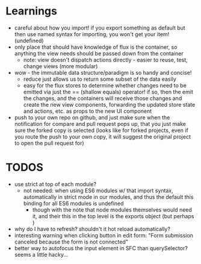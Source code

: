# Learnings
- careful about how you import! if you export something as default but then use named syntax for importing, you won't get your item! (undefined)
- only place that should have knowledge of flux is the container, so anything the view needs should be passed down from the container
  - note: view doesn't dispatch actions directly - easier to reuse, test, change views (more modular)
- wow - the immutable data structure/paradigm is so handy and concise!
  - reduce just allows us to return some subset of the data easily
  - easy for the flux stores to determine whether changes need to be emitted via just the
    == (shallow equals) operator! if so, then the emit the changes, and the containers
    will receive those changes and create the new view components, forwarding the updated
    store state and actions, etc. as props to the new UI component
- push to your own repo on github, and just make sure when the notification for compare
  and pull request pops up, that you just make sure the forked copy is selected (looks
  like for forked projects, even if you route the push to your own copy, it will suggest
  the original project to open the pull request for)


# TODOS
- use strict at top of each module?
  - not needed: when using ES6 modules w/ that import syntax,
    automatically in strict mode in our modules, and thus
    the default this binding for all ES6 modules is undefined
    - though with the note that node modules themselves would
      need it, and their this in the top level is the exports
      object (but perhaps )
- why do I have to refresh? shouldn't it hot reload automatically?
- interesting warning when clicking button in edit form:
  "Form submission canceled because the form is not connected"
- better way to autofocus the input element in SFC than querySelector? seems a little hacky...